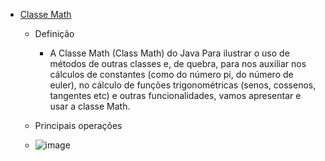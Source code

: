 * [Classe Math](05.md)
  * Definição
    - A Classe Math (Class Math) do Java
      Para ilustrar o uso de métodos de outras classes e,  de quebra, para nos auxiliar nos cálculos de constantes (como do número pi, do número de euler), no cálculo       de funções trigonométricas (senos, cossenos, tangentes etc) e outras funcionalidades, vamos apresentar e usar a classe Math.
      
  * Principais operações 
  * 
    ![image](https://user-images.githubusercontent.com/78597253/188229604-68a064c9-112f-4888-9947-1c7882f60e36.png)
    
